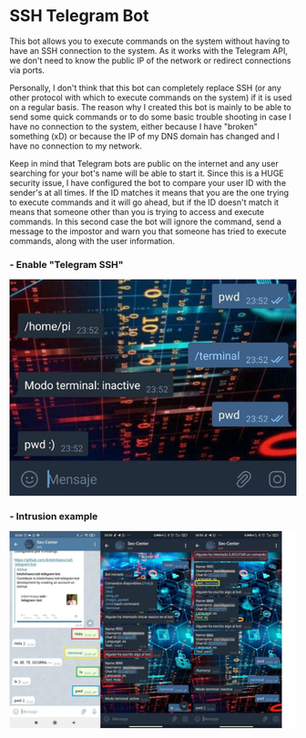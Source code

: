 # SSH Telegram Bot

This bot allows you to execute commands on the system without having to have an SSH connection to the system. As it works with the Telegram API, we don't need to know the public IP of the network or redirect connections via ports.

Personally, I don't think that this bot can completely replace SSH (or any other protocol with which to execute commands on the system) if it is used on a regular basis. The reason why I created this bot is mainly to be able to send some quick commands or to do some basic trouble shooting in case I have no connection to the system, either because I have "broken" something (xD) or because the IP of my DNS domain has changed and I have no connection to my network.

Keep in mind that Telegram bots are public on the internet and any user searching for your bot's name will be able to start it. Since this is a HUGE security issue, I have configured the bot to compare your user ID with the sender's at all times. If the ID matches it means that you are the one trying to execute commands and it will go ahead, but if the ID doesn't match it means that someone other than you is trying to access and execute commands. In this second case the bot will ignore the command, send a message to the impostor and warn you that someone has tried to execute commands, along with the user information.

### - Enable "Telegram SSH"
![Command example](https://github.com/b4shnhawx/ssh-telegram-bot/blob/main/images/command.jpg)

### - Intrusion example
![Intrusion example](https://github.com/b4shnhawx/ssh-telegram-bot/blob/main/images/img_intrusion.jpg)
